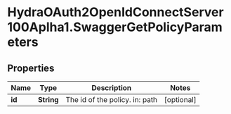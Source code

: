 # HydraOAuth2OpenIdConnectServer100Aplha1.SwaggerGetPolicyParameters

## Properties
Name | Type | Description | Notes
------------ | ------------- | ------------- | -------------
**id** | **String** | The id of the policy. in: path | [optional] 


